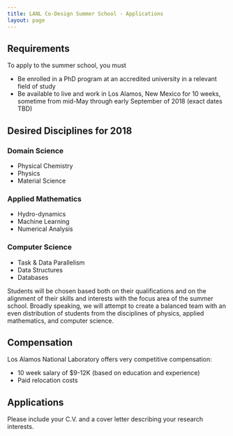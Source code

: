```yaml
---
title: LANL Co-Design Summer School - Applications
layout: page
---
```


## Requirements
To apply to the summer school, you must

- Be enrolled in a PhD program at an accredited university in a relevant field of study
- Be available to live and work in Los Alamos, New Mexico for 10 weeks, sometime from mid-May through early September of 2018 (exact dates TBD)

## Desired Disciplines for 2018

### Domain Science
* Physical Chemistry
* Physics
* Material Science

### Applied Mathematics
* Hydro-dynamics
* Machine Learning
* Numerical Analysis

### Computer Science
* Task & Data Parallelism
* Data Structures
* Databases


Students will be chosen based both on their qualifications and on the alignment of their skills and interests with the focus area of the summer school.  Broadly speaking, we will attempt to create a balanced team with an even distribution of students from the disciplines of physics, applied mathematics, and computer science.

## Compensation

Los Alamos National Laboratory offers very competitive compensation:

* 10 week salary of $9-12K (based on education and experience)
* Paid relocation costs

## Applications

Please include your C.V. and a cover letter describing your research interests.


